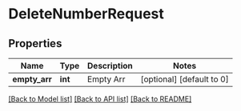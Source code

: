 # DeleteNumberRequest

## Properties
Name | Type | Description | Notes
------------ | ------------- | ------------- | -------------
**empty_arr** | **int** | Empty Arr | [optional] [default to 0]

[[Back to Model list]](../README.md#documentation-for-models) [[Back to API list]](../README.md#documentation-for-api-endpoints) [[Back to README]](../README.md)


